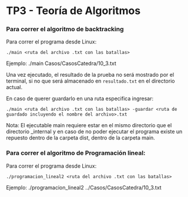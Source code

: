 # TP3 - Teoría de Algoritmos 

### Para correr el algoritmo de backtracking

Para correr el programa desde Linux:

```
./main <ruta del archivo .txt con las batallas>
```
Ejemplo: ./main Casos/CasosCatedra/10_3.txt

Una vez ejecutado, el resultado de la prueba no será mostrado por el terminal, si no que será almacenado en `resultado.txt` en el directorio actual.

En caso de querer guardarlo en una ruta especifica ingresar:

```
./main <ruta del archivo .txt con las batallas> -guardar <ruta de guardado incluyendo el nombre del archivo>.txt 
```
Nota: El ejecutable main requiere estar en el mismo directorio que el directorio _internal y en caso de no poder ejecutar el programa existe un repuesto dentro de la carpeta dist, dentro de la carpeta main.

### Para correr el algoritmo de Programación lineal:

Para correr el programa desde Linux:

```
./programacion_lineal2 <ruta del archivo .txt con las batallas>
```
Ejemplo: ./programacion_lineal2 ../Casos/CasosCatedra/10_3.txt

